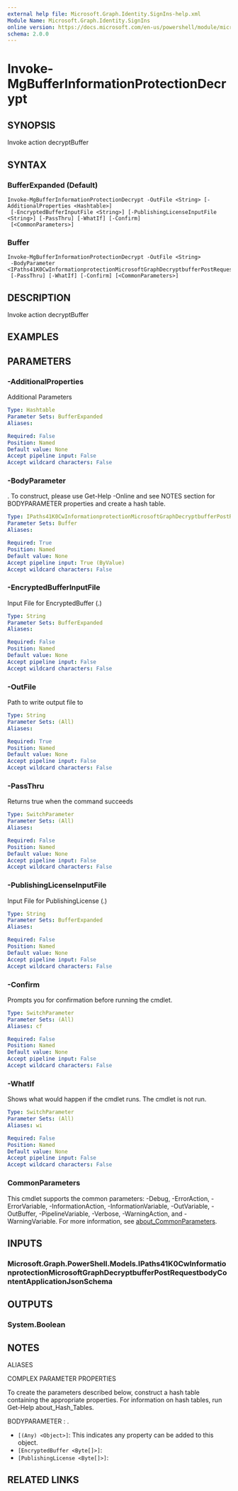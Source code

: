 ```yaml
---
external help file: Microsoft.Graph.Identity.SignIns-help.xml
Module Name: Microsoft.Graph.Identity.SignIns
online version: https://docs.microsoft.com/en-us/powershell/module/microsoft.graph.identity.signins/invoke-mgbufferinformationprotectiondecrypt
schema: 2.0.0
---
```


# Invoke-MgBufferInformationProtectionDecrypt

## SYNOPSIS
Invoke action decryptBuffer

## SYNTAX

### BufferExpanded (Default)
```
Invoke-MgBufferInformationProtectionDecrypt -OutFile <String> [-AdditionalProperties <Hashtable>]
 [-EncryptedBufferInputFile <String>] [-PublishingLicenseInputFile <String>] [-PassThru] [-WhatIf] [-Confirm]
 [<CommonParameters>]
```

### Buffer
```
Invoke-MgBufferInformationProtectionDecrypt -OutFile <String>
 -BodyParameter <IPaths41K0CwInformationprotectionMicrosoftGraphDecryptbufferPostRequestbodyContentApplicationJsonSchema>
 [-PassThru] [-WhatIf] [-Confirm] [<CommonParameters>]
```

## DESCRIPTION
Invoke action decryptBuffer

## EXAMPLES

## PARAMETERS

### -AdditionalProperties
Additional Parameters

```yaml
Type: Hashtable
Parameter Sets: BufferExpanded
Aliases:

Required: False
Position: Named
Default value: None
Accept pipeline input: False
Accept wildcard characters: False
```

### -BodyParameter
.
To construct, please use Get-Help -Online and see NOTES section for BODYPARAMETER properties and create a hash table.

```yaml
Type: IPaths41K0CwInformationprotectionMicrosoftGraphDecryptbufferPostRequestbodyContentApplicationJsonSchema
Parameter Sets: Buffer
Aliases:

Required: True
Position: Named
Default value: None
Accept pipeline input: True (ByValue)
Accept wildcard characters: False
```

### -EncryptedBufferInputFile
Input File for EncryptedBuffer (.)

```yaml
Type: String
Parameter Sets: BufferExpanded
Aliases:

Required: False
Position: Named
Default value: None
Accept pipeline input: False
Accept wildcard characters: False
```

### -OutFile
Path to write output file to

```yaml
Type: String
Parameter Sets: (All)
Aliases:

Required: True
Position: Named
Default value: None
Accept pipeline input: False
Accept wildcard characters: False
```

### -PassThru
Returns true when the command succeeds

```yaml
Type: SwitchParameter
Parameter Sets: (All)
Aliases:

Required: False
Position: Named
Default value: None
Accept pipeline input: False
Accept wildcard characters: False
```

### -PublishingLicenseInputFile
Input File for PublishingLicense (.)

```yaml
Type: String
Parameter Sets: BufferExpanded
Aliases:

Required: False
Position: Named
Default value: None
Accept pipeline input: False
Accept wildcard characters: False
```

### -Confirm
Prompts you for confirmation before running the cmdlet.

```yaml
Type: SwitchParameter
Parameter Sets: (All)
Aliases: cf

Required: False
Position: Named
Default value: None
Accept pipeline input: False
Accept wildcard characters: False
```

### -WhatIf
Shows what would happen if the cmdlet runs.
The cmdlet is not run.

```yaml
Type: SwitchParameter
Parameter Sets: (All)
Aliases: wi

Required: False
Position: Named
Default value: None
Accept pipeline input: False
Accept wildcard characters: False
```

### CommonParameters
This cmdlet supports the common parameters: -Debug, -ErrorAction, -ErrorVariable, -InformationAction, -InformationVariable, -OutVariable, -OutBuffer, -PipelineVariable, -Verbose, -WarningAction, and -WarningVariable. For more information, see [about_CommonParameters](http://go.microsoft.com/fwlink/?LinkID=113216).

## INPUTS

### Microsoft.Graph.PowerShell.Models.IPaths41K0CwInformationprotectionMicrosoftGraphDecryptbufferPostRequestbodyContentApplicationJsonSchema
## OUTPUTS

### System.Boolean
## NOTES

ALIASES

COMPLEX PARAMETER PROPERTIES

To create the parameters described below, construct a hash table containing the appropriate properties. For information on hash tables, run Get-Help about_Hash_Tables.


BODYPARAMETER <IPaths41K0CwInformationprotectionMicrosoftGraphDecryptbufferPostRequestbodyContentApplicationJsonSchema>: .
  - `[(Any) <Object>]`: This indicates any property can be added to this object.
  - `[EncryptedBuffer <Byte[]>]`: 
  - `[PublishingLicense <Byte[]>]`: 

## RELATED LINKS
